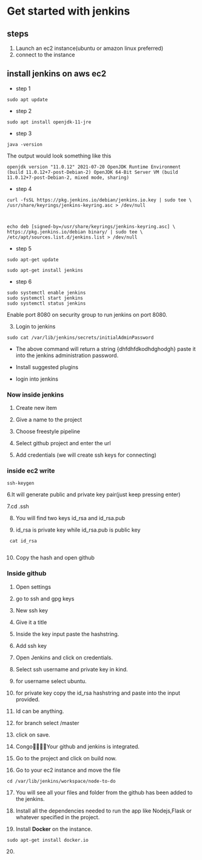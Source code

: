 # Get started with jenkins

## steps

1. Launch an ec2 instance(ubuntu or amazon linux preferred)
2. connect to the instance 


## install jenkins on aws ec2

- step 1
```
sudo apt update

```
- step 2

```
sudo apt install openjdk-11-jre

```

- step 3

```
java -version

```
The output would look something like this 

```
openjdk version "11.0.12" 2021-07-20 OpenJDK Runtime Environment (build 11.0.12+7-post-Debian-2) OpenJDK 64-Bit Server VM (build 11.0.12+7-post-Debian-2, mixed mode, sharing)

```

- step 4

```
curl -fsSL https://pkg.jenkins.io/debian/jenkins.io.key | sudo tee \   /usr/share/keyrings/jenkins-keyring.asc > /dev/null 



echo deb [signed-by=/usr/share/keyrings/jenkins-keyring.asc] \   https://pkg.jenkins.io/debian binary/ | sudo tee \   /etc/apt/sources.list.d/jenkins.list > /dev/null

```

- step 5

```
sudo apt-get update 

sudo apt-get install jenkins

```

- step 6

```
sudo systemctl enable jenkins
sudo systemctl start jenkins
sudo systemctl status jenkins

```

Enable port 8080 on security group to run jenkins on port 8080.

3. Login to jenkins

```
sudo cat /var/lib/jenkins/secrets/initialAdminPassword

```
- The above command will return a string {dhfdhfdkodhdghodgh} paste it into the jenkins administration password.

- Install suggested plugins

- login into jenkins

### Now inside jenkins

1. Create new item

2. Give a name to the project

3. Choose freestyle pipeline

4. Select github project and enter the url

5. Add credentials (we will create ssh keys for connecting)

### inside ec2 write 

```
ssh-keygen

```
6.It will generate public and private key pair(just keep pressing enter)

7.cd .ssh

8. You will find two keys id_rsa and id_rsa.pub

9. id_rsa is private key while id_rsa.pub is public key

```
 cat id_rsa
 
```

10. Copy the hash and open github

### Inside github

1. Open settings

2. go to ssh and gpg keys

3. New ssh key

4. Give it a title

5. Inside the key input paste the hashstring.

6. Add ssh key

7. Open Jenkins and click on credentials.

8. Select ssh username and private key in kind.

9. for username select ubuntu.

10. for private key copy the id_rsa hashstring and paste into the input provided.

11. Id can be anything.

12. for branch select /master

13. click on save.

14. Congo🎉🎉🎉🎉Your github and jenkins is integrated.

15. Go to the project and click on build now.

16. Go to your ec2 instance and move the file

```
cd /var/lib/jenkins/workspace/node-to-do
```

17. You will see all your files and folder from the github has been added to the jenkins.

18. Install all the dependencies needed to run the app like Nodejs,Flask or whatever specified in the project.

19. Install **Docker** on the instance.

```
sudo apt-get install docker.io

```

20. 
